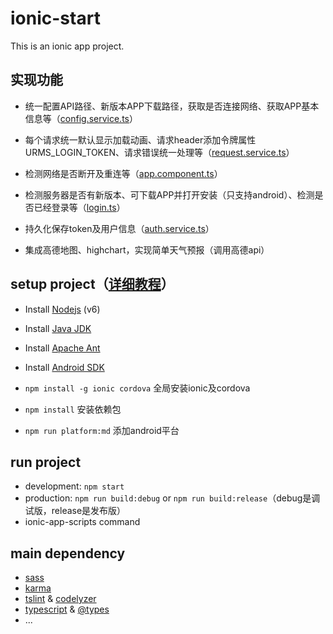 # ionic-start

This is an ionic app project.

## 实现功能

- 统一配置API路径、新版本APP下载路径，获取是否连接网络、获取APP基本信息等（[config.service.ts](.\src\app\services\config.service.ts)）

- 每个请求统一默认显示加载动画、请求header添加令牌属性URMS_LOGIN_TOKEN、请求错误统一处理等（[request.service.ts](.\src\app\services\request.service.ts)）

- 检测网络是否断开及重连等（[app.component.ts](.\src\app\app.component.ts)）

- 检测服务器是否有新版本、可下载APP并打开安装（只支持android）、检测是否已经登录等（[login.ts](.\src\app\pages\login\login.ts)）

- 持久化保存token及用户信息（[auth.service.ts](.\src\app\services\auth.service.ts)）

- 集成高德地图、highchart，实现简单天气预报（调用高德api）

## setup project（[详细教程](./SETUP.md)）

- Install [Nodejs](https://nodejs.org/zh-cn/) (v6)

- Install [Java JDK ](http://www.oracle.com/technetwork/java/javase/downloads/jdk8-downloads-2133151.html)

- Install [Apache Ant](http://mirror.tcpdiag.net/apache//ant/binaries/apache-ant-1.9.4-bin.zip)

- Install [Android SDK]( http://developer.android.com/sdk/index.html)

- `npm install -g ionic cordova` 全局安装ionic及cordova

- `npm install` 安装依赖包

- `npm run platform:md` 添加android平台

## run project

- development: `npm start`
- production: `npm run build:debug` or `npm run build:release`（debug是调试版，release是发布版）
- ionic-app-scripts command

## main dependency

- [sass](http://sass-lang.com/)
- [karma](https://karma-runner.github.io/1.0/index.html)
- [tslint](https://palantir.github.io/tslint/) & [codelyzer](https://github.com/mgechev/codelyzer)
- [typescript](https://www.typescriptlang.org/) & [@types](https://www.npmjs.com/~types)
- ...

